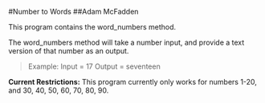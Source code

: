 #Number to Words
##Adam McFadden

This program contains the word_numbers method.

The word_numbers method will take a number input, and provide a text version of that number as an output.

>Example: Input = 17 Output = seventeen

**Current Restrictions:**
This program currently only works for numbers 1-20, and 30, 40, 50, 60, 70, 80, 90.
